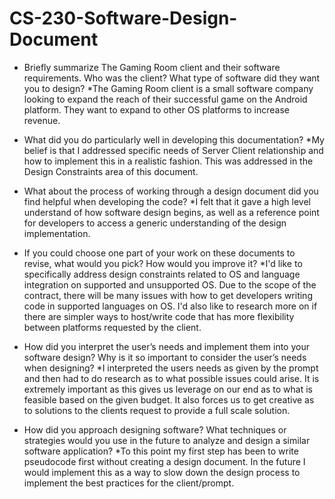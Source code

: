 # CS-230-Software-Design-Document

- Briefly summarize The Gaming Room client and their software requirements. Who was the client? What type of software did they want you to design?
        *The Gaming Room client is a small software company looking to expand the reach of their successful game       on the Android platform. They want to expand to other OS platforms to increase revenue.

- What did you do particularly well in developing this documentation?
           *My belief is that I addressed specific needs of Server Client relationship and how to implement this in a realistic fashion. This was addressed in the Design Constraints area of this document.

- What about the process of working through a design document did you find helpful when developing the code?
           *I felt that it gave a high level understand of how software design begins, as well as a reference point for developers to access a generic understanding of the design implementation. 

- If you could choose one part of your work on these documents to revise, what would you pick? How would you improve it?
             *I'd like to specifically address design constraints related to OS and language integration on supported and unsupported OS. Due to the scope of the contract, there will be many issues with how to get developers writing code in supported languages on OS. I'd also like to research more on if there are simpler ways to host/write code that has more flexibility between platforms requested by the client.

- How did you interpret the user’s needs and implement them into your software design? Why is it so important to consider the user’s needs when designing?
          *I interpreted the users needs as given by the prompt and then had to do research as to what possible issues could arise. It is extremely important as this gives us leverage on our end as to what is feasible based on the given budget. It also forces us to get creative as to solutions to the clients request to provide a full scale solution.

- How did you approach designing software? What techniques or strategies would you use in the future to analyze and design a similar software application?
          *To this point my first step has been to write pseudocode first without creating a design document. In the future I would implement this as a way to slow down the design process to implement the best practices for the client/prompt. 
